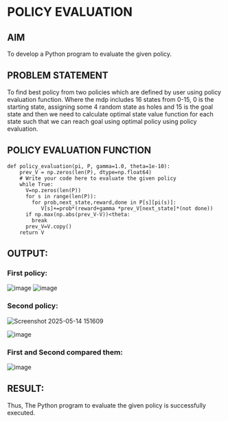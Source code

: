 # POLICY EVALUATION

## AIM
To develop a Python program to evaluate the given policy.

## PROBLEM STATEMENT
To find best policy from two policies which are defined by user using policy evaluation function. Where the mdp includes 16 states from 0-15, 0 is the starting state, assigning some 4 random state as holes and 15 is the goal state and then we need to calculate optimal state value function for each state such that we can reach goal using optimal policy using policy evaluation.
## POLICY EVALUATION FUNCTION
```
def policy_evaluation(pi, P, gamma=1.0, theta=1e-10):
    prev_V = np.zeros(len(P), dtype=np.float64)
    # Write your code here to evaluate the given policy
    while True:
      V=np.zeros(len(P))
      for s in range(len(P)):
        for prob,next_state,reward,done in P[s][pi(s)]:
           V[s]+=prob*(reward+gamma *prev_V[next_state]*(not done))
      if np.max(np.abs(prev_V-V))<theta:
        break
      prev_V=V.copy()
    return V
```
## OUTPUT:
### First policy:

![image](https://github.com/user-attachments/assets/fc9f4486-6d6c-48a6-b075-7ea4053718c1)
![image](https://github.com/user-attachments/assets/acd002ba-088b-42f0-956b-00e830dbe6b3)

### Second policy:
![Screenshot 2025-05-14 151609](https://github.com/user-attachments/assets/f36a0922-36c4-4395-9217-d92463fdcf4c)


![image](https://github.com/user-attachments/assets/92ddac3f-c022-49cf-92e4-ac0669026e63)

### First and Second compared them:
![image](https://github.com/user-attachments/assets/0b64f2ca-6e1f-423e-92c8-2540224b102e)



## RESULT:
Thus, The Python program to evaluate the given policy is successfully executed.
